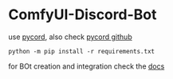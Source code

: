 # ComfyUI-Discord-Bot

use [pycord](https://guide.pycord.dev/installation), also check [pycord github](https://github.com/Pycord-Development/pycord/)

```shell
python -m pip install -r requirements.txt
```

for BOt creation and integration check the [docs](Docs/BotSetup.md)